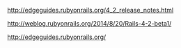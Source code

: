 http://edgeguides.rubyonrails.org/4_2_release_notes.html


http://weblog.rubyonrails.org/2014/8/20/Rails-4-2-beta1/


http://edgeguides.rubyonrails.org/
